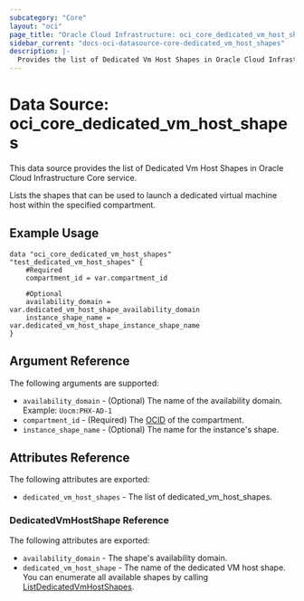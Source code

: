 ```yaml
---
subcategory: "Core"
layout: "oci"
page_title: "Oracle Cloud Infrastructure: oci_core_dedicated_vm_host_shapes"
sidebar_current: "docs-oci-datasource-core-dedicated_vm_host_shapes"
description: |-
  Provides the list of Dedicated Vm Host Shapes in Oracle Cloud Infrastructure Core service
---
```


# Data Source: oci_core_dedicated_vm_host_shapes
This data source provides the list of Dedicated Vm Host Shapes in Oracle Cloud Infrastructure Core service.

Lists the shapes that can be used to launch a dedicated virtual machine host within the specified compartment.


## Example Usage

```hcl
data "oci_core_dedicated_vm_host_shapes" "test_dedicated_vm_host_shapes" {
	#Required
	compartment_id = var.compartment_id

	#Optional
	availability_domain = var.dedicated_vm_host_shape_availability_domain
	instance_shape_name = var.dedicated_vm_host_shape_instance_shape_name
}
```

## Argument Reference

The following arguments are supported:

* `availability_domain` - (Optional) The name of the availability domain.  Example: `Uocm:PHX-AD-1` 
* `compartment_id` - (Required) The [OCID](https://docs.cloud.oracle.com/iaas/Content/General/Concepts/identifiers.htm) of the compartment.
* `instance_shape_name` - (Optional) The name for the instance's shape. 


## Attributes Reference

The following attributes are exported:

* `dedicated_vm_host_shapes` - The list of dedicated_vm_host_shapes.

### DedicatedVmHostShape Reference

The following attributes are exported:

* `availability_domain` - The shape's availability domain. 
* `dedicated_vm_host_shape` - The name of the dedicated VM host shape. You can enumerate all available shapes by calling [ListDedicatedVmHostShapes](https://docs.cloud.oracle.com/iaas/api/#/en/iaas/latest/dedicatedVmHostShapes). 

